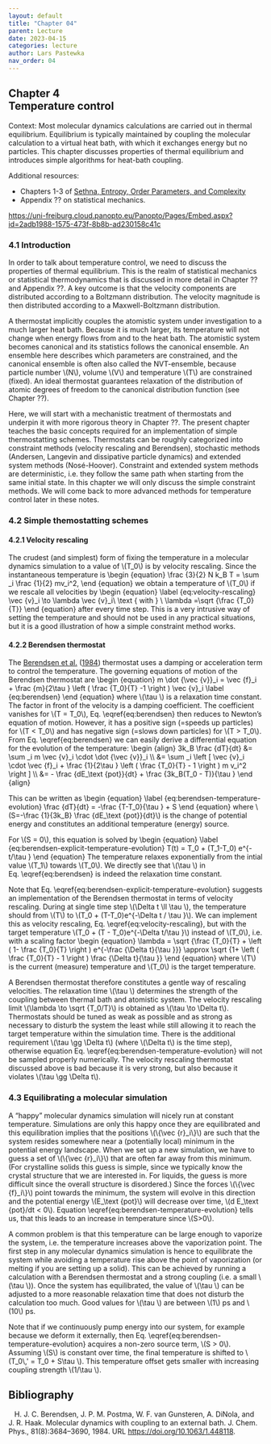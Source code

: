 ```yaml
---
layout: default
title: "Chapter 04"
parent: Lecture
date: 2023-04-15
categories: lecture
author: Lars Pastewka
nav_order: 04
---
```


<h2 class='chapterHead'><span class='titlemark'>Chapter 4</span><br />
<a id='x1-10004'></a>Temperature control</h2>
<div class='framedenv' id='shaded*-1'><!--    l. 3    -->
<p class='noindent'><span class='underline'><span class='cmbx-12'>Context:</span></span> Most molecular dynamics calculations are carried out in <span class='cmti-12'>thermal</span> <span class='cmti-12'>equilibrium</span>. Equilibrium is typically maintained by coupling the molecular calculation to a virtual <span class='cmti-12'>heat bath</span>, with which it exchanges energy but no particles. This chapter discusses properties of thermal equilibrium and introduces simple algorithms for heat-bath
coupling.</p>
</div>
<div class='framedenv' id='shaded*-1'><!--    l. 7    -->
<p class='noindent'><span class='underline'><span class='cmbx-12'>Additional resources:</span></span></p>
<ul class='itemize1'>
<li class='itemize'>Chapters 1-3 of <a href='https://sethna.lassp.cornell.edu/StatMech/'>Sethna, Entropy, Order Parameters, and Complexity</a></li>
<li class='itemize'>Appendix <span class='cmbx-12'>??</span> on statistical mechanics.</li>
</ul>
</div>
<!--    l. 14    -->
<p class='noindent'><a class='url' href='https://uni-freiburg.cloud.panopto.eu/Panopto/Pages/Embed.aspx?id=2adb1988-1575-473f-8b8b-ad230158c41c'><span class='cmtt-12'>https://uni-freiburg.cloud.panopto.eu/Panopto/Pages/Embed.aspx?id=2adb1988-1575-473f-8b8b-ad230158c41c</span></a></p>
<h3 class='sectionHead'><span class='titlemark'>4.1</span> <a id='x1-20004.1'></a>Introduction</h3>
<!--    l. 18    -->
<p class='noindent'>In order to talk about temperature control, we need to discuss the properties of thermal equilibrium. This is the realm of <span class='cmti-12'>statistical mechanics</span> or <span class='cmti-12'>statistical</span> <span class='cmti-12'>thermodynamics</span> that is discussed in more detail in Chapter <span class='cmbx-12'>??</span> and Appendix <span class='cmbx-12'>??</span>. A key outcome is that the velocity components are distributed according to a Boltzmann
distribution. The velocity magnitude is then distributed according to a Maxwell-Boltzmann distribution.</p>
<!--    l. 20    -->
<p class='indent'>A thermostat implicitly couples the atomistic system under investigation to a much larger heat bath. Because it is much larger, its temperature will not change when energy flows from and to the heat bath. The atomistic system becomes canonical and its statistics follows the <span class='cmti-12'>canonical ensemble</span>. An ensemble here describes which parameters are constrained, and the canonical ensemble is often also called the <span class='cmti-12'>NVT-ensemble</span>, because
particle number \(N\), volume \(V\) and temperature \(T\) are constrained (fixed). An ideal thermostat guarantees relaxation of the distribution of atomic degrees of freedom to the <span class='cmti-12'>canonical distribution</span> <span class='cmti-12'>function</span> (see Chapter <span class='cmbx-12'>??</span>).</p>
<!--    l. 23    -->
<p class='indent'>Here, we will start with a mechanistic treatment of thermostats and underpin it with more rigorous theory in Chapter <span class='cmbx-12'>??</span>. The present chapter teaches the basic concepts required for an implementation of simple thermostatting schemes. Thermostats can be roughly categorized into constraint methods (velocity rescaling and Berendsen), stochastic methods (Andersen, Langevin and dissipative particle dynamics) and extended system methods (Nosé-Hoover). Constraint
and extended system methods are deterministic, i.e. they follow the same path when starting from the same initial state. In this chapter we will only discuss the simple constraint methods. We will come back to more advanced methods for temperature control later in these notes.</p>
<!--    l. 26    -->
<p class='noindent'></p>
<h3 class='sectionHead'><span class='titlemark'>4.2</span> <a id='x1-30004.2'></a>Simple themostatting schemes</h3>
<!--    l. 28    -->
<p class='noindent'></p>
<h4 class='subsectionHead'><span class='titlemark'>4.2.1</span> <a id='x1-40004.2.1'></a>Velocity rescaling</h4>
<!--    l. 30    -->
<p class='noindent'>The crudest (and simplest) form of fixing the temperature in a molecular dynamics simulation to a value of \(T_0\) is by velocity rescaling. Since the instantaneous temperature is \begin {equation} \frac {3}{2} N k_B T = \sum _i \frac {1}{2} mv_i^2, \end {equation}<a id='x1-4001r1'></a> we obtain a temperature of \(T_0\) if we rescale all velocities by \begin {equation} \label {eq:velocity-rescaling} \vec {v}_i \to \lambda \vec {v}_i\ \text { with } \ \lambda =\sqrt {\frac {T_0}{T}}
\end {equation}<a id='x1-4002r2'></a> after every time step. This is a very intrusive way of setting the temperature and should not be used in any practical situations, but it is a good illustration of how a simple constraint method works.</p>
<!--    l. 41    -->
<p class='noindent'></p>
<h4 class='subsectionHead'><span class='titlemark'>4.2.2</span> <a id='x1-50004.2.2'></a>Berendsen thermostat</h4>
<!--    l. 43    -->
<p class='noindent'>The <a href='#Xberendsen_molecular_1984'>Berendsen et al.</a> (<a href='#Xberendsen_molecular_1984'>1984</a>) thermostat uses a damping or acceleration term to control the temperature. The governing equations of motion of the Berendsen thermostat are \begin {equation} m \dot {\vec {v}}_i = \vec {f}_i + \frac {m}{2\tau } \left ( \frac {T_0}{T} -1 \right ) \vec {v}_i \label {eq:berendsen} \end {equation}<a id='x1-5001r3'></a> where \(\tau \) is a relaxation time constant. The
factor in front of the velocity is a damping coefficient. The coefficient vanishes for \(T = T_0\), Eq. \eqref{eq:berendsen} then reduces to Newton’s equation of motion. However, it has a positive sign (=speeds up particles) for \(T &lt; T_0\) and has negative sign (=slows down particles) for \(T &gt; T_0\). From Eq. \eqref{eq:berendsen} we can easily derive a differential equation for the evolution of the temperature: \begin {align} 3k_B \frac {dT}{dt} &amp;= \sum _i m \vec {v}_i \cdot \dot
{\vec {v}}_i \\ &amp;= \sum _i \left [ \vec {v}_i \cdot \vec {f}_i + \frac {1}{2\tau } \left ( \frac {T_0}{T} - 1 \right ) m v_i^2 \right ] \\ &amp;= - \frac {dE_\text {pot}}{dt} + \frac {3k_B(T_0 - T)}{\tau } \end {align}</p>
<!--    l. 60    -->
<p class='indent'>This can be written as \begin {equation} \label {eq:berendsen-temperature-evolution} \frac {dT}{dt} = -\frac {T-T_0}{\tau } + S \end {equation}<a id='x1-5002r4'></a> where \(S=-\frac {1}{3k_B} \frac {dE_\text {pot}}{dt}\) is the change of <span class='cmti-12'>potential</span> energy and constitutes an additional temperature (energy) source.</p>
<!--    l. 67    -->
<p class='indent'>For \(S = 0\), this equation is solved by \begin {equation} \label {eq:berendsen-explicit-temperature-evolution} T(t) = T_0 + (T_1-T_0) e^{-t/\tau } \end {equation}<a id='x1-5003r5'></a> The temperature relaxes exponentially from the intial value \(T_1\) towards \(T_0\). We directly see that \(\tau \) in Eq. \eqref{eq:berendsen} is indeed the relaxation time constant.</p>
<!--    l. 74    -->
<p class='indent'>Note that Eq. \eqref{eq:berendsen-explicit-temperature-evolution} suggests an implementation of the Berendsen thermostat in terms of velocity rescaling. During at single time step \(\Delta t \ll \tau \), the temperature should from \(T\) to \(T_0 + (T-T_0)e^{-\Delta t / \tau }\). We can implement this as velocity rescaling, Eq. \eqref{eq:velocity-rescaling}, but with the target temperature \(T_0 + (T - T_0)e^{-\Delta t/\tau }\) instead of \(T_0\), i.e. with a scaling factor
\begin {equation} \lambda = \sqrt {\frac {T_0}{T} + \left ( 1- \frac {T_0}{T} \right ) e^{-\frac {\Delta t}{\tau }}} \approx \sqrt {1+ \left ( \frac {T_0}{T} - 1 \right ) \frac {\Delta t}{\tau }} \end {equation}<a id='x1-5004r6'></a> where \(T\) is the current (measure) temperature and \(T_0\) is the target temperature.</p>
<!--    l. 85    -->
<p class='indent'>A Berendsen thermostat therefore constitutes a gentle way of rescaling velocities. The relaxation time \(\tau \) determines the strength of the coupling between thermal bath and atomistic system. The velocity rescaling limit \(\lambda \to \sqrt {T_0/T}\) is obtained as \(\tau \to \Delta t\). Thermostats should be tuned as weak as possible and as strong as necessary to disturb the system the least while still allowing it to reach the target temperature within the simulation time. There is
the additional requirement \(\tau \gg \Delta t\) (where \(\Delta t\) is the time step), otherwise equation Eq. \eqref{eq:berendsen-temperature-evolution} will not be sampled properly numerically. The velocity rescaling thermostat discussed above is bad because it is very strong, but also because it violates \(\tau \gg \Delta t\).</p>
<!--    l. 90    -->
<p class='noindent'></p>
<h3 class='sectionHead'><span class='titlemark'>4.3</span> <a id='x1-60004.3'></a>Equilibrating a molecular simulation</h3>
<!--    l. 92    -->
<p class='noindent'>A “happy” molecular dynamics simulation will nicely run at constant temperature. Simulations are only this happy once they are <span class='cmti-12'>equilibrated</span> and this equilibration implies that the positions \(\{\vec {r}_i\}\) are such that the system resides somewhere near a (potentially local) minimum in the potential energy landscape. When we set up a new simulation, we have to guess a set of \(\{\vec {r}_i\}\) that are often far away from this minimum. (For crystalline
solids this guess is simple, since we typically know the crystal structure that we are interested in. For liquids, the guess is more difficult since the overall structure is disordered.) Since the forces \(\{\vec {f}_i\}\) point towards the minimum, the system will evolve in this direction and the potential energy \(E_\text {pot}\) will decrease over time, \(d E_\text {pot}/dt &lt; 0\). Equation \eqref{eq:berendsen-temperature-evolution} tells us, that this leads to an increase in temperature since
\(S&gt;0\).</p>
<!--    l. 94    -->
<p class='indent'>A common problem is that this temperature can be large enough to vaporize the system, i.e. the temperature increases above the vaporization point. The first step in any molecular dynamics simulation is hence to <span class='cmti-12'>equilibrate</span> the system while avoiding a temperature rise above the point of vaporization (or melting if you are setting up a solid). This can be achieved by running a calculation with a Berendsen thermostat and a strong coupling (i.e. a small \(\tau
\)). Once the system has equilibrated, the value of \(\tau \) can be adjusted to a more reasonable relaxation time that does not disturb the calculation too much. Good values for \(\tau \) are between \(1\) ps and \(10\) ps.</p>
<!--    l. 96    -->
<p class='indent'>Note that if we <span class='cmti-12'>continuously</span> pump energy into our system, for example because we deform it externally, then Eq. \eqref{eq:berendsen-temperature-evolution} acquires a non-zero source term, \(S &gt; 0\). Assuming \(S\) is constant over time, the final temperature is shifted to \(T_0\,' = T_0 + S\tau \). This temperature offset gets smaller with increasing coupling strength \(1/\tau \).</p>
<h2 class='likechapterHead'><a id='x1-7000'></a>Bibliography</h2>
<div class='thebibliography'>
<p class='bibitem'><span class='biblabel'><a id='Xberendsen_molecular_1984'></a><span class='bibsp'>   </span></span>H. J. C. Berendsen, J. P. M. Postma, W. F. van Gunsteren, A. DiNola, and J. R. Haak. Molecular dynamics with coupling to an external bath. <span class='cmti-12'>J. Chem. Phys.</span>, 81(8):3684–3690, 1984. URL <a class='url' href='https://doi.org/10.1063/1.448118'><span class='cmtt-12'>https://doi.org/10.1063/1.448118</span></a>.</p>
</div>
